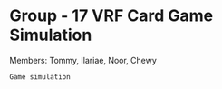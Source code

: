 # Group - 17 VRF Card Game Simulation
Members: Tommy, Ilariae, Noor, Chewy

```
Game simulation
```
